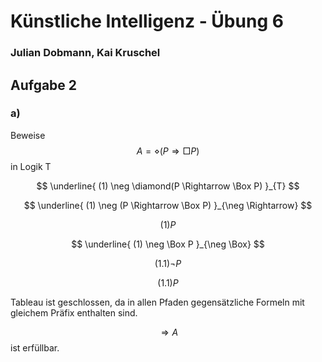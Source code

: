 # Künstliche Intelligenz - Übung 6
### Julian Dobmann, Kai Kruschel

## Aufgabe 2
### a)
Beweise $$ A = \diamond(P \Rightarrow \Box P) $$ in Logik T

$$ \underline{ (1) \neg \diamond(P \Rightarrow \Box P) }_{T} $$

$$ \underline{ (1) \neg (P \Rightarrow \Box P) }_{\neg \Rightarrow} $$

$$(1) P$$

$$ \underline{ (1) \neg \Box P }_{\neg \Box} $$

$$ (1.1) \neg P $$

$$ (1.1) P $$

Tableau ist geschlossen, da in allen Pfaden gegensätzliche Formeln mit gleichem Präfix enthalten sind.

$$ \Rightarrow A $$ ist erfüllbar.